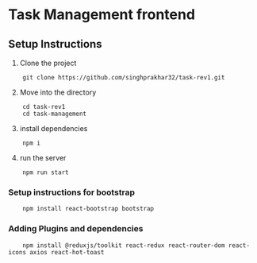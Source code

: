 # Task Management frontend

## Setup Instructions
1. Clone the project
```
    git clone https://github.com/singhprakhar32/task-rev1.git
``````
2. Move into the directory
```
    cd task-rev1 
    cd task-management
```
3. install dependencies
```
    npm i
```
4. run the server
```
    npm run start
```
### Setup instructions for bootstrap
```
    npm install react-bootstrap bootstrap

```
### Adding Plugins and dependencies
```
    npm install @reduxjs/toolkit react-redux react-router-dom react-icons axios react-hot-toast

```